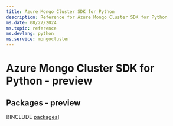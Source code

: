 ```yaml
---
title: Azure Mongo Cluster SDK for Python
description: Reference for Azure Mongo Cluster SDK for Python
ms.date: 08/27/2024
ms.topic: reference
ms.devlang: python
ms.service: mongocluster
---
```

# Azure Mongo Cluster SDK for Python - preview
## Packages - preview
[!INCLUDE [packages](mongo-cluster-index.md)]